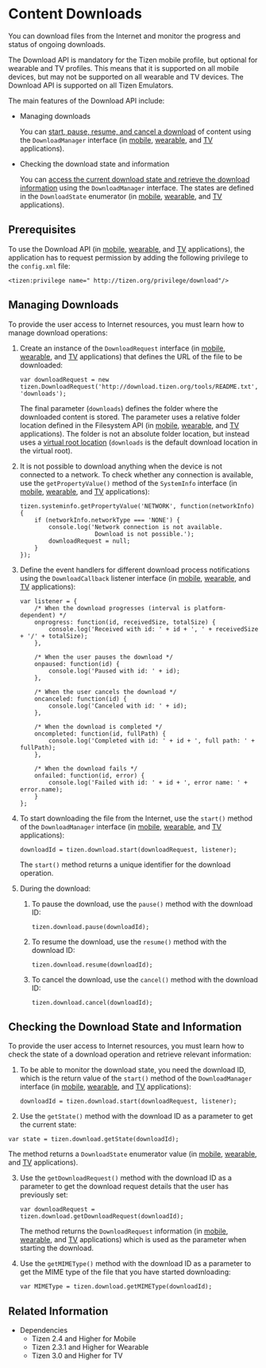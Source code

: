 # Content Downloads

You can download files from the Internet and monitor the progress and status of ongoing downloads.

The Download API is mandatory for the Tizen mobile profile, but optional for wearable and TV profiles. This means that it is supported on all mobile devices, but may not be supported on all wearable and TV devices. The Download API is supported on all Tizen Emulators.

The main features of the Download API include:

- Managing downloads

  You can [start, pause, resume, and cancel a download](#managing-downloads) of content using the `DownloadManager` interface (in [mobile](../../../../org.tizen.web.apireference/html/device_api/mobile/tizen/download.html#DownloadManager), [wearable](../../../../org.tizen.web.apireference/html/device_api/wearable/tizen/download.html#DownloadManager), and [TV](../../../../org.tizen.web.apireference/html/device_api/tv/tizen/download.html#DownloadManager) applications).

- Checking the download state and information

  You can [access the current download state and retrieve the download information](#checking-the-download-state-and-information) using the `DownloadManager` interface. The states are defined in the `DownloadState` enumerator (in [mobile](../../../../org.tizen.web.apireference/html/device_api/mobile/tizen/download.html#DownloadState), [wearable](../../../../org.tizen.web.apireference/html/device_api/wearable/tizen/download.html#DownloadState), and [TV](../../../../org.tizen.web.apireference/html/device_api/tv/tizen/download.html#DownloadState) applications).

## Prerequisites

To use the Download API (in [mobile](../../../../org.tizen.web.apireference/html/device_api/mobile/tizen/download.html), [wearable](../../../../org.tizen.web.apireference/html/device_api/wearable/tizen/download.html), and [TV](../../../../org.tizen.web.apireference/html/device_api/tv/tizen/download.html) applications), the application has to request permission by adding the following privilege to the `config.xml` file:

```
<tizen:privilege name=" http://tizen.org/privilege/download"/>
```

## Managing Downloads

To provide the user access to Internet resources, you must learn how to manage download operations:

1. Create an instance of the `DownloadRequest` interface (in [mobile](../../../../org.tizen.web.apireference/html/device_api/mobile/tizen/download.html#DownloadRequest), [wearable](../../../../org.tizen.web.apireference/html/device_api/wearable/tizen/download.html#DownloadRequest), and [TV](../../../../org.tizen.web.apireference/html/device_api/tv/tizen/download.html#DownloadRequest) applications) that defines the URL of the file to be downloaded:

   ```
   var downloadRequest = new tizen.DownloadRequest('http://download.tizen.org/tools/README.txt', 'downloads');
   ```

   The final parameter (`downloads`) defines the folder where the downloaded content is stored. The parameter uses a relative folder location defined in the Filesystem API (in [mobile](../../../../org.tizen.web.apireference/html/device_api/mobile/tizen/filesystem.html), [wearable](../../../../org.tizen.web.apireference/html/device_api/wearable/tizen/filesystem.html), and [TV](../../../../org.tizen.web.apireference/html/device_api/tv/tizen/filesystem.html) applications). The folder is not an absolute folder location, but instead uses a [virtual root location](../data/file_system_w.htm#roots) (`downloads` is the default download location in the virtual root).

2. It is not possible to download anything when the device is not connected to a network. To check whether any connection is available, use the `getPropertyValue()` method of the `SystemInfo` interface (in [mobile](../../../../org.tizen.web.apireference/html/device_api/mobile/tizen/systeminfo.html#SystemInfo), [wearable](../../../../org.tizen.web.apireference/html/device_api/wearable/tizen/systeminfo.html#SystemInfo), and [TV](../../../../org.tizen.web.apireference/html/device_api/tv/tizen/systeminfo.html#SystemInfo) applications):

   ```
   tizen.systeminfo.getPropertyValue('NETWORK', function(networkInfo) {
       if (networkInfo.networkType === 'NONE') {
           console.log('Network connection is not available.
                        Download is not possible.');
           downloadRequest = null;
       }
   });
   ```

3. Define the event handlers for different download process notifications using the `DownloadCallback` listener interface (in [mobile](../../../../org.tizen.web.apireference/html/device_api/mobile/tizen/download.html#DownloadCallback), [wearable](../../../../org.tizen.web.apireference/html/device_api/wearable/tizen/download.html#DownloadCallback), and [TV](../../../../org.tizen.web.apireference/html/device_api/tv/tizen/download.html#DownloadCallback) applications):

   ```
   var listener = {
       /* When the download progresses (interval is platform-dependent) */
       onprogress: function(id, receivedSize, totalSize) {
           console.log('Received with id: ' + id + ', ' + receivedSize + '/' + totalSize);
       },

       /* When the user pauses the download */
       onpaused: function(id) {
           console.log('Paused with id: ' + id);
       },

       /* When the user cancels the download */
       oncanceled: function(id) {
           console.log('Canceled with id: ' + id);
       },

       /* When the download is completed */
       oncompleted: function(id, fullPath) {
           console.log('Completed with id: ' + id + ', full path: ' + fullPath);
       },

       /* When the download fails */
       onfailed: function(id, error) {
           console.log('Failed with id: ' + id + ', error name: ' + error.name);
       }
   };
   ```

4. To start downloading the file from the Internet, use the `start()` method of the `DownloadManager` interface (in [mobile](../../../../org.tizen.web.apireference/html/device_api/mobile/tizen/download.html#DownloadManager), [wearable](../../../../org.tizen.web.apireference/html/device_api/wearable/tizen/download.html#DownloadManager), and [TV](../../../../org.tizen.web.apireference/html/device_api/tv/tizen/download.html#DownloadManager) applications):

   ```
   downloadId = tizen.download.start(downloadRequest, listener);
   ```

   The `start()` method returns a unique identifier for the download operation.

5. During the download:    

   1. To pause the download, use the `pause()` method with the download ID:

      ```
      tizen.download.pause(downloadId);
      ```

   2. To resume the download, use the `resume()` method with the download ID:

      ```
      tizen.download.resume(downloadId);
      ```

   3. To cancel the download, use the `cancel()` method with the download ID:

      ```
      tizen.download.cancel(downloadId);
      ```

## Checking the Download State and Information

To provide the user access to Internet resources, you must learn how to check the state of a download operation and retrieve relevant information:

1. To be able to monitor the download state, you need the download ID, which is the return value of the `start()` method of the `DownloadManager` interface (in [mobile](../../../../org.tizen.web.apireference/html/device_api/mobile/tizen/download.html#DownloadManager), [wearable](../../../../org.tizen.web.apireference/html/device_api/wearable/tizen/download.html#DownloadManager), and [TV](../../../../org.tizen.web.apireference/html/device_api/tv/tizen/download.html#DownloadManager) applications):

   ```
   downloadId = tizen.download.start(downloadRequest, listener);
   ```

2.  Use the `getState()` method with the download ID as a parameter to get the current state:

   ```
   var state = tizen.download.getState(downloadId);
   ```

   The method returns a `DownloadState` enumerator value (in [mobile](../../../../org.tizen.web.apireference/html/device_api/mobile/tizen/download.html#DownloadState), [wearable](../../../../org.tizen.web.apireference/html/device_api/wearable/tizen/download.html#DownloadState), and [TV](../../../../org.tizen.web.apireference/html/device_api/tv/tizen/download.html#DownloadState) applications).

3. Use the `getDownloadRequest()` method with the download ID as a parameter to get the download request details that the user has previously set:

   ```
   var downloadRequest = tizen.download.getDownloadRequest(downloadId);
   ```

   The method returns the `DownloadRequest` information (in [mobile](../../../../org.tizen.web.apireference/html/device_api/mobile/tizen/download.html#DownloadRequest), [wearable](../../../../org.tizen.web.apireference/html/device_api/wearable/tizen/download.html#DownloadRequest), and [TV](../../../../org.tizen.web.apireference/html/device_api/tv/tizen/download.html#DownloadRequest) applications) which is used as the parameter when starting the download.

4. Use the `getMIMEType()` method with the download ID as a parameter to get the MIME type of the file that you have started downloading:

   ```
   var MIMEType = tizen.download.getMIMEType(downloadId);
   ```

## Related Information
* Dependencies   
   - Tizen 2.4 and Higher for Mobile
   - Tizen 2.3.1 and Higher for Wearable
   - Tizen 3.0 and Higher for TV
